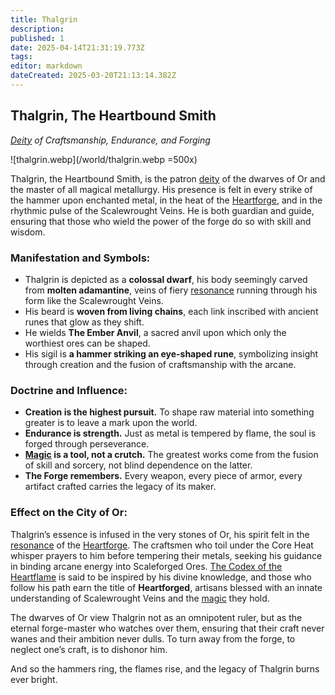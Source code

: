 ```yaml
---
title: Thalgrin
description: 
published: 1
date: 2025-04-14T21:31:19.773Z
tags: 
editor: markdown
dateCreated: 2025-03-20T21:13:14.382Z
---
```


## **Thalgrin, The Heartbound Smith**  
*[Deity](/structure/mechanic/deity.md) of Craftsmanship, Endurance, and Forging*  

![thalgrin.webp](/world/thalgrin.webp =500x)

Thalgrin, the Heartbound Smith, is the patron [deity](/structure/mechanic/deity.md) of the dwarves of Or and the master of all magical metallurgy. His presence is felt in every strike of the hammer upon enchanted metal, in the heat of the [Heartforge](/geography/settlement/city/city-of-or/heartforge.md), and in the rhythmic pulse of the Scalewrought Veins. He is both guardian and guide, ensuring that those who wield the power of the forge do so with skill and wisdom.

### **Manifestation and Symbols:**  
- Thalgrin is depicted as a **colossal dwarf**, his body seemingly carved from **molten adamantine**, veins of fiery [resonance](/structure/mechanic/resonance.md) running through his form like the Scalewrought Veins.  
- His beard is **woven from living chains**, each link inscribed with ancient runes that glow as they shift.  
- He wields **The Ember Anvil**, a sacred anvil upon which only the worthiest ores can be shaped.  
- His sigil is **a hammer striking an eye-shaped rune**, symbolizing insight through creation and the fusion of craftsmanship with the arcane.  

### **Doctrine and Influence:**  
- **Creation is the highest pursuit.** To shape raw material into something greater is to leave a mark upon the world.  
- **Endurance is strength.** Just as metal is tempered by flame, the soul is forged through perseverance.  
- **[Magic](/structure/mechanic/magic.md) is a tool, not a crutch.** The greatest works come from the fusion of skill and sorcery, not blind dependence on the latter.  
- **The Forge remembers.** Every weapon, every piece of armor, every artifact crafted carries the legacy of its maker.  

### **Effect on the City of Or:**  
Thalgrin’s essence is infused in the very stones of Or, his spirit felt in the [resonance](/structure/mechanic/resonance.md) of the [Heartforge](/geography/settlement/city/city-of-or/heartforge.md). The craftsmen who toil under the Core Heat whisper prayers to him before tempering their metals, seeking his guidance in binding arcane energy into Scaleforged Ores. [The Codex of the Heartflame](/geography/settlement/city/city-of-or/heartforge/the-codex-of-the-heartflame.md) is said to be inspired by his divine knowledge, and those who follow his path earn the title of **Heartforged**, artisans blessed with an innate understanding of Scalewrought Veins and the [magic](/structure/mechanic/magic.md) they hold.  

The dwarves of Or view Thalgrin not as an omnipotent ruler, but as the eternal forge-master who watches over them, ensuring that their craft never wanes and their ambition never dulls. To turn away from the forge, to neglect one’s craft, is to dishonor him.  

And so the hammers ring, the flames rise, and the legacy of Thalgrin burns ever bright.
